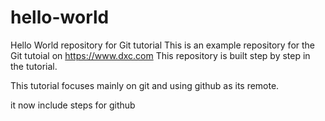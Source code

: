 # hello-world
Hello World repository for Git tutorial
This is an example repository for the Git tutoial on https://www.dxc.com
This repository is built step by step in the tutorial.

This tutorial focuses mainly on git and using github as its remote.

it now include steps for github

